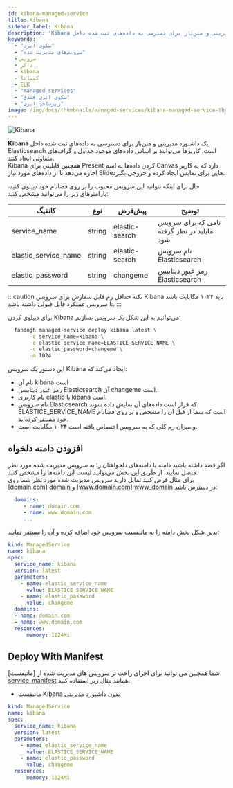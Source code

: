 ```yaml
---
id: kibana-managed-service
title: Kibana
sidebar_label: Kibana
description: 'Kibana یک داشبورد مدیریتی و متن‌باز برای دسترسی به داده‌های ثبت شده داخل Elasticsearch است. کاربرها می‌توانند بر اساس داده‌های موجود جداول و گراف‌های متفاوتی ایجاد کنند...'
keywords:
  - "سکوی ابری"
  - "سرویس‌های مدیریت شده"
  - سرویس
  - داکر
  - kibana
  - کیبانا
  - ELK
  - "managed services"
  - "سکوی ابری فندق"
  - "زیرساخت ابری"
image: /img/docs/thumbnails/managed-services/kibana-managed-service-thumbnail.png
---
```


![Kibana](/img/docs/kibana-managed-service.svg "Kibana")

**Kibana** یک داشبورد مدیریتی و متن‌باز برای دسترسی به داده‌های ثبت شده داخل Elasticsearch است. کاربرها می‌توانند بر اساس داده‌های موجود جداول و گراف‌های متفاوتی ایجاد کنند.<br/>
Kibana همچنین قابلیتی برای Present کردن داده‌ها به اسم Canvas دارد که به کاربر اجازه می‌دهد تا از داده‌های مورد نیاز Slideهایی برای نمایش ایجاد کرده و خروجی بگیرد.<br/>

حال برای اینکه بتوانید این سرویس محبوب را بر روی فضانام خود دیپلوی کنید، پارامتر‌های زیر را می‌توانید مشخص کنید:

|کانفیگ|نوع|پیش‌فرض|توضیح|
|---	|---	|---	|---	|
|service_name| string| elastic-search| نامی که برای سرویس مایلید در نظر گرفته شود|
|elastic_service_name| string| elastic-search | نام سرویس Elasticsearch |
|elastic_password| string| changeme| رمز عبور دیتابیس Elasticsearch |

:::caution نکته
حداقل رم قابل سفارش برای سرویس Kibana باید ۱۰۲۴ مگابایت باشد تا سرویس عملکرد قابل قبولی داشته باشد.
:::

برای دیپلوی کردن Kibana می‌توانیم به این شکل یک سرویس بسازیم:

```bash
  fandogh managed-service deploy kibana latest \
       -c service_name=kibana \
       -c elastic_service_name=ELASTICE_SERVICE_NAME \
       -c elastic_password=changeme \
       -m 1024
```

این دستور یک سرویس Kibana ایجاد می‌کند که:
- نام آن kibana است .
- رمز عبور دیتابیس Elasticsearch آن changeme است.
- نام کاربری elastic یا kibana است.
- نام سرویس Elasticsearch که قرار است داده‌های آن نمایش داده شوند ELASTICE_SERVICE_NAME است که شما از قبل آن را مشخص و بر روی فضانام خود مستقر کرده‌اید.
- و میزان رم کلی که به سرویس اختصاص یافته است ۱۰۲۴ مگابایت است.

## افزودن دامنه دلخواه
اگر قصد داشته باشید دامنه یا دامنه‌های دلخواهتان را به سرویس مدیریت شده مورد نظر متصل نمایید، از طریق این بخش می‌توانید لیست این دامنه‌ها را مشخص کنید.<br/>
برای مثال فرض کنید تمایل دارید سرویس مدیریت شده مورد نظر شما روی  [domain.com] [domain]  و  [www.domain.com] [www_domain]  در دسترس باشد:

```yaml
  domains:
     - name: domain.com
     - name: www.domain.com
     ...
```

بدین شکل بخش دامنه را به مانیفست سرویس خود اضافه کرده و آن را مستقر نمایید:

```yaml title="kibana_deployment.yml"
kind: ManagedService
name: kibana
spec:
  service_name: kibana
  version: latest
  parameters:
    - name: elastic_service_name
      value: ELASTICE_SERVICE_NAME
    - name: elastic_password
      value: changeme
  domains:
  - name: domain.com
  - name: www.domain.com
  resources:
      memory: 1024Mi
```

## Deploy With Manifest
  
شما همچنین می توانید برای اجرای راحت تر سرویس های مدیریت شده از [مانیفست] [service_manifest] همانند مثال زیر استفاده کنید.

- مانیفست Kibana بدون داشبورد مدیریتی

```yaml title="kibana_deployment.yml"
kind: ManagedService
name: kibana
spec:
  service_name: kibana
  version: latest
  parameters:
    - name: elastic_service_name
      value: ELASTICE_SERVICE_NAME
    - name: elastic_password
      value: changeme
  resources:
      memory: 1024Mi
```

[dedicated_volume]: /docs/volumes/dedicated-volume
[www_domain]: http://www.domain.com
[domain]: http://domain.com
[service_manifest]: /docs/services/service-manifest